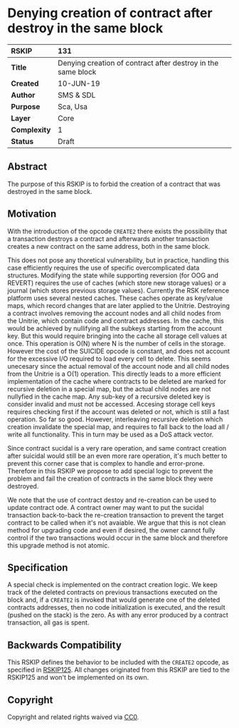 # Denying creation of contract after destroy in the same block

|RSKIP          |131           |
| :------------ |:-------------|
|**Title**      |Denying creation of contract after destroy in the same block |
|**Created**    |10-JUN-19 |
|**Author**     | SMS & SDL |
|**Purpose**    |Sca, Usa |
|**Layer**      |Core |
|**Complexity** |1 |
|**Status**     |Draft |

## Abstract

The purpose of this RSKIP is to forbid the creation of a contract that was destroyed in the same block.

## Motivation

With the introduction of the opcode `CREATE2` there exists the possibility that a transaction destroys a contract and afterwards another transaction creates a new contract on the same address, both in the same block. 

This does not pose any thoretical vulnerability, but in practice, handling this case efficiently requires the use of specific overcomplicated data structures. Modifying the state while supporting reversion (for OOG and REVERT) requires the use of caches (which store new storage values) or a journal (which stores previous storage values). Currently the RSK reference platform uses several nested caches. These caches operate as key/value maps, which record changes that are later applied to the Unitrie. Destroying a contract involves  removing the account nodes and all child nodes from the Unitrie, which contain code and contract addresses. In the cache, this would be achieved by nullifying all the subkeys starting from the account key. But this would require bringing into the cache all storage cell values at once. This operation is O(N) where N is the number of cells in the storage. However the cost of the SUICIDE opcode is constant, and does not account for the excessive I/O required to load every cell to delete. This seems unecesary since the actual removal of the account node and all child nodes from the Unitrie is a O(1) operation. This directly leads to a more efficient implementation of the cache where contracts to be deleted are marked for recursive deletion in a special map, but the actual child nodes are not nullyfied in the cache map. Any sub-key of a recursive deleted key is consider invalid and must not be accessed. Accesing storage cell keys requires checking first if the account was deleted or not, which is still a fast operation. 
So far so good. However, interleaving recursive deletion which creation invalidate the special map, and requires to fall back to the load all / write all functionality. This in turn may be used as a DoS attack vector.

Since contract sucidal is a very rare operation, and same contract creation after suicidal would still be an even more rare operation, it's much better to prevent this corner case that is complex to handle and error-prone.  
Therefore in this RSKIP we propose to add special logic to prevent the problem and fail the creation of contracts in the same block they were destroyed.

We note that the use of contract destoy and re-creation can be used to update contract ode. A contract owner may want to put the sucidal transaction back-to-back the re-creation transaction to prevent the target contract to be called when it's not avaiable. We argue that  this is not clean method for upgrading code and even if desired, the owner cannot fully control if the two transactions would occur in the same block and therefore this upgrade method is not atomic.

## Specification	

A special check is implemented on the contract creation logic. We keep track of the deleted contracts on previous transactions executed on the block and, if a `CREATE2` is invoked that would generate one of the deleted contracts addresses, then no code initialization is executed, and the result (pushed on the stack) is the zero. As with any error produced by a contract transaction, all gas is spent. 

## Backwards Compatibility

This RSKIP defines the behavior to be included with the `CREATE2` opcode, as specified in [RSKIP125](IPs/RSKIP125.md). All changes originated from this RSKIP are tied to the RSKIP125 and won't be implemented on its own.

## Copyright

Copyright and related rights waived via [CC0](https://creativecommons.org/publicdomain/zero/1.0/).
